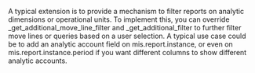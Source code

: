 A typical extension is to provide a mechanism to filter reports on
analytic dimensions or operational units. To implement this, you can
override \_get_additional_move_line_filter and \_get_additional_filter
to further filter move lines or queries based on a user selection. A
typical use case could be to add an analytic account field on
mis.report.instance, or even on mis.report.instance.period if you want
different columns to show different analytic accounts.
